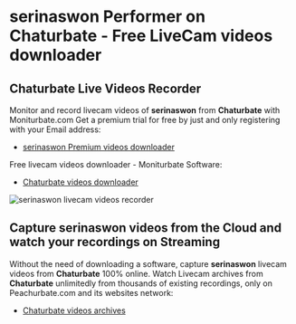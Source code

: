 # serinaswon Performer on Chaturbate - Free LiveCam videos downloader

## Chaturbate Live Videos Recorder

Monitor and record livecam videos of **serinaswon** from **Chaturbate** with Moniturbate.com
Get a premium trial for free by just and only registering with your Email address:
* [serinaswon Premium videos downloader](https://moniturbate.com/request-demo-licence-key.html)

Free livecam videos downloader - Moniturbate Software:
* [Chaturbate videos downloader](https://moniturbate.com/moniturbate-download-software.html)

![serinaswon livecam videos recorder](https://peachurnet.com/templates/moniturbate-software.png)


## Capture serinaswon videos from the Cloud and watch your recordings on Streaming

Without the need of downloading a software, capture **serinaswon** livecam videos from **Chaturbate** 100% online.
Watch Livecam archives from **Chaturbate** unlimitedly from thousands of existing recordings, only on Peachurbate.com and its websites network:
* [Chaturbate videos archives](https://peachurnet.com/)